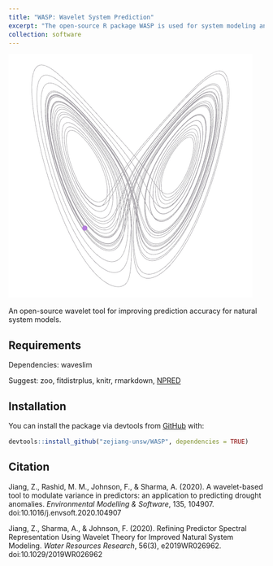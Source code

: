 ```yaml
---
title: "WASP: Wavelet System Prediction"
excerpt: "The open-source R package WASP is used for system modeling and prediction."
collection: software
---
```

<img src='/images/x_z.gif'><br/>

An open-source wavelet tool for improving prediction accuracy for natural system models.

## Requirements

Dependencies:
  waveslim

Suggest:
  zoo,
  fitdistrplus,
  knitr,
  rmarkdown,
  [NPRED](https://github.com/zejiang-unsw/NPRED)


## Installation

You can install the package via devtools from [GitHub](https://github.com/) with:

```r
devtools::install_github("zejiang-unsw/WASP", dependencies = TRUE)
```

## Citation
Jiang, Z., Rashid, M. M., Johnson, F., & Sharma, A. (2020). A wavelet-based tool to modulate variance in predictors: an application to predicting drought anomalies. *Environmental Modelling & Software*, 135, 104907. doi:10.1016/j.envsoft.2020.104907

Jiang, Z., Sharma, A., & Johnson, F. (2020). Refining Predictor Spectral Representation Using Wavelet Theory for Improved Natural System Modeling. *Water Resources Research*, 56(3), e2019WR026962. doi:10.1029/2019WR026962
